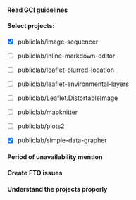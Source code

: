 #### Read GCI guidelines
#### Select projects:
* [x] publiclab/image-sequencer

* [ ] publiclab/inline-markdown-editor 

* [ ] publiclab/leaflet-blurred-location 

* [ ] publiclab/leaflet-environmental-layers 

* [ ] publiclab/Leaflet.DistortableImage 

* [ ] publiclab/mapknitter

* [ ] publiclab/plots2 

* [x] publiclab/simple-data-grapher

#### Period of unavailability mention
#### Create FTO issues
#### Understand the projects properly